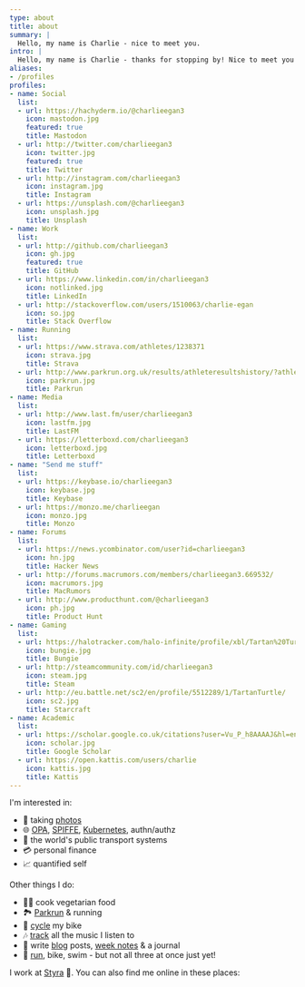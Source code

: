 ```yaml
---
type: about
title: about
summary: |
  Hello, my name is Charlie - nice to meet you.
intro: |
  Hello, my name is Charlie - thanks for stopping by! Nice to meet you 👋. Here's a little bit about me.
aliases:
- /profiles
profiles:
- name: Social
  list:
  - url: https://hachyderm.io/@charlieegan3
    icon: mastodon.jpg
    featured: true
    title: Mastodon
  - url: http://twitter.com/charlieegan3
    icon: twitter.jpg
    featured: true
    title: Twitter
  - url: http://instagram.com/charlieegan3
    icon: instagram.jpg
    title: Instagram
  - url: https://unsplash.com/@charlieegan3
    icon: unsplash.jpg
    title: Unsplash
- name: Work
  list:
  - url: http://github.com/charlieegan3
    icon: gh.jpg
    featured: true
    title: GitHub
  - url: https://www.linkedin.com/in/charlieegan3
    icon: notlinked.jpg
    title: LinkedIn
  - url: http://stackoverflow.com/users/1510063/charlie-egan
    icon: so.jpg
    title: Stack Overflow
- name: Running
  list:
  - url: https://www.strava.com/athletes/1238371
    icon: strava.jpg
    title: Strava
  - url: http://www.parkrun.org.uk/results/athleteresultshistory/?athleteNumber=358706
    icon: parkrun.jpg
    title: Parkrun
- name: Media
  list:
  - url: http://www.last.fm/user/charlieegan3
    icon: lastfm.jpg
    title: LastFM
  - url: https://letterboxd.com/charlieegan3
    icon: letterboxd.jpg
    title: Letterboxd
- name: "Send me stuff"
  list:
  - url: https://keybase.io/charlieegan3
    icon: keybase.jpg
    title: Keybase
  - url: https://monzo.me/charlieegan
    icon: monzo.jpg
    title: Monzo
- name: Forums
  list:
  - url: https://news.ycombinator.com/user?id=charlieegan3
    icon: hn.jpg
    title: Hacker News
  - url: http://forums.macrumors.com/members/charlieegan3.669532/
    icon: macrumors.jpg
    title: MacRumors
  - url: http://www.producthunt.com/@charlieegan3
    icon: ph.jpg
    title: Product Hunt
- name: Gaming
  list:
  - url: https://halotracker.com/halo-infinite/profile/xbl/Tartan%20Turtle/overview?experience=ranked&playlist=edfef3ac-9cbe-4fa2-b949-8f29deafd483
    icon: bungie.jpg
    title: Bungie
  - url: http://steamcommunity.com/id/charlieegan3
    icon: steam.jpg
    title: Steam
  - url: http://eu.battle.net/sc2/en/profile/5512289/1/TartanTurtle/
    icon: sc2.jpg
    title: Starcraft
- name: Academic
  list:
  - url: https://scholar.google.co.uk/citations?user=Vu_P_h8AAAAJ&hl=en
    icon: scholar.jpg
    title: Google Scholar
  - url: https://open.kattis.com/users/charlie
    icon: kattis.jpg
    title: Kattis
---
```


I'm interested in:

- 📸 taking [photos](https://photos.charlieegan3.com/)
- 🌐 [OPA](https://www.openpolicyagent.org/), [SPIFFE](https://spiffe.io), [Kubernetes](https://kubernetes.io/), authn/authz
- 🚂 the world's public transport systems
- 💳 personal finance
- 📈 quantified self

Other things I do:

- 👨‍🍳 cook vegetarian food
- 🏞️ [Parkrun](http://www.parkrun.org.uk/results/athleteresultshistory/?athleteNumber=358706) & running
- 🚴️ [cycle](https://www.strava.com/athletes/1238371) my bike
- 🎶 [track](https://music.charlieegan3.com/) all the music I listen to
- 🧻 write [blog](/posts) posts, [week notes](/week-notes) & a journal
- 🎽 [run](https://www.strava.com/athletes/1238371), bike, swim - but not all three at once just yet!

I work at [Styra](https://www.styra.com) 💼. You can also find me online in these places:

